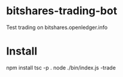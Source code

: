 # bitshares-trading-bot
Test trading on bitshares.openledger.info

# Install

npm install
tsc -p .
node ./bin/index.js -trade
